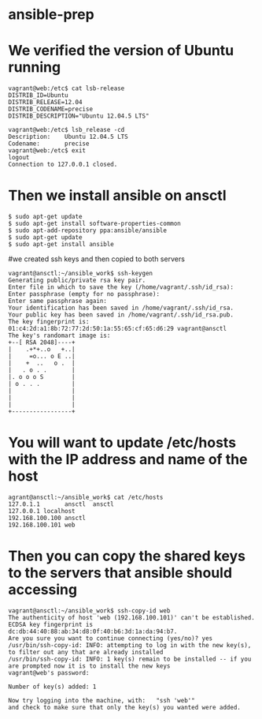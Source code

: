 # ansible-prep

# We verified the version of Ubuntu running
```
vagrant@web:/etc$ cat lsb-release
DISTRIB_ID=Ubuntu
DISTRIB_RELEASE=12.04
DISTRIB_CODENAME=precise
DISTRIB_DESCRIPTION="Ubuntu 12.04.5 LTS"
```

```
vagrant@web:/etc$ lsb_release -cd
Description:    Ubuntu 12.04.5 LTS
Codename:       precise
vagrant@web:/etc$ exit
logout
Connection to 127.0.0.1 closed.
```
# Then we install ansible on ansctl

```
$ sudo apt-get update
$ sudo apt-get install software-properties-common
$ sudo apt-add-repository ppa:ansible/ansible
$ sudo apt-get update
$ sudo apt-get install ansible
```

#we created ssh keys and then copied to both servers
```
vagrant@ansctl:~/ansible_work$ ssh-keygen
Generating public/private rsa key pair.
Enter file in which to save the key (/home/vagrant/.ssh/id_rsa):
Enter passphrase (empty for no passphrase):
Enter same passphrase again:
Your identification has been saved in /home/vagrant/.ssh/id_rsa.
Your public key has been saved in /home/vagrant/.ssh/id_rsa.pub.
The key fingerprint is:
01:c4:2d:a1:8b:72:77:2d:50:1a:55:65:cf:65:d6:29 vagrant@ansctl
The key's randomart image is:
+--[ RSA 2048]----+
|    .+*+..o   +..|
|     =o... o E ..|
|    +  ..   o .  |
|   . o . .       |
|. o o o S        |
| o . . .         |
|                 |
|                 |
|                 |
+-----------------+

```

# You will want to update /etc/hosts with the IP address and name of the host
```
agrant@ansctl:~/ansible_work$ cat /etc/hosts
127.0.1.1       ansctl  ansctl
127.0.0.1 localhost
192.168.100.100 ansctl
192.168.100.101 web
```

# Then you can copy the shared keys to the servers that ansible should accessing

```
vagrant@ansctl:~/ansible_work$ ssh-copy-id web
The authenticity of host 'web (192.168.100.101)' can't be established.
ECDSA key fingerprint is dc:db:44:40:88:ab:34:d8:0f:40:b6:3d:1a:da:94:b7.
Are you sure you want to continue connecting (yes/no)? yes
/usr/bin/ssh-copy-id: INFO: attempting to log in with the new key(s), to filter out any that are already installed
/usr/bin/ssh-copy-id: INFO: 1 key(s) remain to be installed -- if you are prompted now it is to install the new keys
vagrant@web's password:

Number of key(s) added: 1

Now try logging into the machine, with:   "ssh 'web'"
and check to make sure that only the key(s) you wanted were added.

```


